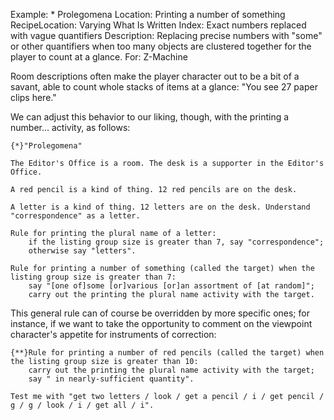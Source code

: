 Example: * Prolegomena
Location: Printing a number of something
RecipeLocation: Varying What Is Written
Index: Exact numbers replaced with vague quantifiers
Description: Replacing precise numbers with "some" or other quantifiers when too many objects are clustered together for the player to count at a glance.
For: Z-Machine

  
Room descriptions often make the player character out to be a bit of a savant, able to count whole stacks of items at a glance: "You see 27 paper clips here."

  
We can adjust this behavior to our liking, though, with the printing a number... activity, as follows:

  

``` inform7
{*}"Prolegomena"

The Editor's Office is a room. The desk is a supporter in the Editor's Office.

A red pencil is a kind of thing. 12 red pencils are on the desk.

A letter is a kind of thing. 12 letters are on the desk. Understand "correspondence" as a letter.

Rule for printing the plural name of a letter:
	if the listing group size is greater than 7, say "correspondence";
	otherwise say "letters".

Rule for printing a number of something (called the target) when the listing group size is greater than 7:
	say "[one of]some [or]various [or]an assortment of [at random]";
	carry out the printing the plural name activity with the target.
```

  
This general rule can of course be overridden by more specific ones; for instance, if we want to take the opportunity to comment on the viewpoint character's appetite for instruments of correction:

  

``` inform7
{**}Rule for printing a number of red pencils (called the target) when the listing group size is greater than 10:
	carry out the printing the plural name activity with the target;
	say " in nearly-sufficient quantity".

Test me with "get two letters / look / get a pencil / i / get pencil / g / g / look / i / get all / i".
```

